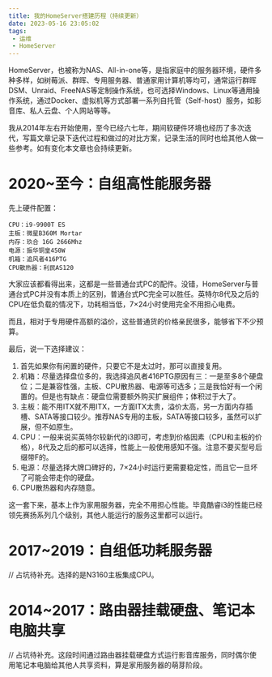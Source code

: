 ```yaml
---
title: 我的HomeServer搭建历程（持续更新）
date: 2023-05-16 23:05:02
tags:
 - 运维
 - HomeServer
---
```

HomeServer，也被称为NAS、All-in-one等，是指家庭中的服务器环境，硬件多种多样，如树莓派、群晖、专用服务器、普通家用计算机等均可，通常运行群晖DSM、Unraid、FreeNAS等定制操作系统，也可选择Windows、Linux等通用操作系统，通过Docker、虚拟机等方式部署一系列自托管（Self-host）服务，如影音库、私人云盘、个人网站等等。<!-- more -->

我从2014年左右开始使用，至今已经六七年，期间软硬件环境也经历了多次迭代，写篇文章记录下迭代过程和做过的对比方案，记录生活的同时也给其他人做一些参考。如有变化本文章也会持续更新。

# 2020~至今：自组高性能服务器

先上硬件配置：

```
CPU：i9-9900T ES
主板：微星B360M Mortar
内存：玖合 16G 2666Mhz
电源：振华铜皇450W
机箱：追风者416PTG
CPU散热器：利民AS120
```

大家应该都看得出来，这都是一些普通台式PC的配件。没错，HomeServer与普通台式PC并没有本质上的区别，普通台式PC完全可以胜任。英特尔8代及之后的CPU在低负载的情况下，功耗相当低，7×24小时使用完全不用担心电费。

而且，相对于专用硬件高额的溢价，这些普通货的价格亲民很多，能够省下不少预算。

最后，说一下选择建议：

1. 首先如果你有闲置的硬件，只要它不是太过时，那可以直接复用。
2. 机箱：尽量选择盘位多的，我选择追风者416PTG原因有三：一是至多8个硬盘位；二是兼容性强，主板、CPU散热器、电源等可选多；三是我恰好有一个闲置的。但是也有缺点：硬盘位需要额外购买扩展组件；体积过于大了。
3. 主板：能不用ITX就不用ITX，一方面ITX太贵，溢价太高，另一方面内存插槽、SATA等接口较少。推荐NAS专用的主板，SATA等接口较多，虽然可以扩展，但不如原生。
4. CPU：一般来说买英特尔较新代的i3即可，考虑到价格因素（CPU和主板的价格），8代及之后的都可以选择，性能上一般使用感知不强。注意不要买型号后缀带F的。
5. 电源：尽量选择大牌口碑好的，7×24小时运行更需要稳定性，而且它一旦坏了可能会带走你的硬盘。
6. CPU散热器和内存随意。

这一套下来，基本上作为家用服务器，完全不用担心性能。毕竟酷睿i3的性能已经领先赛扬系列几个级别，其他人能运行的服务这里都可以运行。

# 2017~2019：自组低功耗服务器

// 占坑待补充。选择的是N3160主板集成CPU。

# 2014~2017：路由器挂载硬盘、笔记本电脑共享

// 占坑待补充。这段时间通过路由器挂载硬盘方式运行影音库服务，同时偶尔使用笔记本电脑给其他人共享资料，算是家用服务器的萌芽阶段。